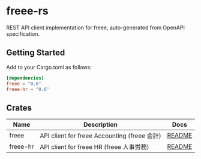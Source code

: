 # freee-rs
REST API client implementation for freee, auto-generated from OpenAPI specification.

## Getting Started
Add to your Cargo.toml as follows:

```toml
[dependencies]
freee = "0.6"
freee-hr = "0.6"
```

## Crates
| Name     | Description                                | Docs                             |
|----------|--------------------------------------------|----------------------------------|
| freee    | API client for freee Accounting (freee 会計) | [README](./accounting/README.md) |
| freee-hr | API client for freee HR (freee 人事労務)       | [README](./hr/README.md)         |
